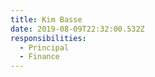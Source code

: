 ```yaml
---
title: Kim Basse
date: 2019-08-09T22:32:00.532Z
responsibilities:
  - Principal
  - Finance
---
```


